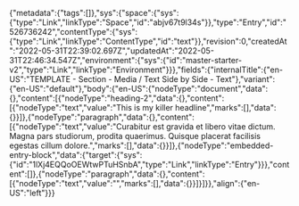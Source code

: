 {"metadata":{"tags":[]},"sys":{"space":{"sys":{"type":"Link","linkType":"Space","id":"abjv67t9l34s"}},"type":"Entry","id":"526736242","contentType":{"sys":{"type":"Link","linkType":"ContentType","id":"text"}},"revision":0,"createdAt":"2022-05-31T22:39:02.697Z","updatedAt":"2022-05-31T22:46:34.547Z","environment":{"sys":{"id":"master-starter-v2","type":"Link","linkType":"Environment"}}},"fields":{"internalTitle":{"en-US":"TEMPLATE - Section - Media / Text Side by Side - Text"},"variant":{"en-US":"default"},"body":{"en-US":{"nodeType":"document","data":{},"content":[{"nodeType":"heading-2","data":{},"content":[{"nodeType":"text","value":"This is my killer headline","marks":[],"data":{}}]},{"nodeType":"paragraph","data":{},"content":[{"nodeType":"text","value":"Curabitur est gravida et libero vitae dictum. Magna pars studiorum, prodita quaerimus. Quisque placerat facilisis egestas cillum dolore.","marks":[],"data":{}}]},{"nodeType":"embedded-entry-block","data":{"target":{"sys":{"id":"1lXj4EQQoOEWtwPTuHSnbA","type":"Link","linkType":"Entry"}}},"content":[]},{"nodeType":"paragraph","data":{},"content":[{"nodeType":"text","value":"","marks":[],"data":{}}]}]}},"align":{"en-US":"left"}}}